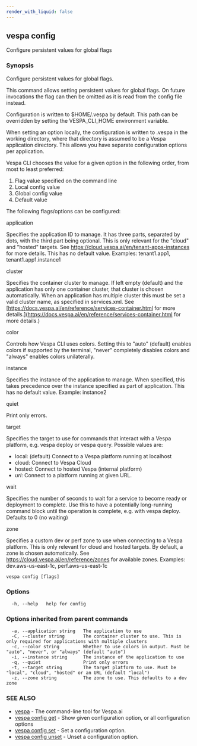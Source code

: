 ```yaml
---
render_with_liquid: false
---
```


## vespa config

Configure persistent values for global flags

### Synopsis

Configure persistent values for global flags.

This command allows setting persistent values for global flags. On future
invocations the flag can then be omitted as it is read from the config file
instead.

Configuration is written to $HOME/.vespa by default. This path can be
overridden by setting the VESPA_CLI_HOME environment variable.

When setting an option locally, the configuration is written to .vespa in the
working directory, where that directory is assumed to be a Vespa application
directory. This allows you have separate configuration options per application.

Vespa CLI chooses the value for a given option in the following order, from
most to least preferred:

1. Flag value specified on the command line
2. Local config value
3. Global config value
4. Default value

The following flags/options can be configured:

application

Specifies the application ID to manage. It has three parts, separated by
dots, with the third part being optional. This is only relevant for the "cloud"
and "hosted" targets. See https://cloud.vespa.ai/en/tenant-apps-instances for
more details. This has no default value. Examples: tenant1.app1,
tenant1.app1.instance1

cluster

Specifies the container cluster to manage. If left empty (default) and the
application has only one container cluster, that cluster is chosen
automatically. When an application has multiple cluster this must be set a
valid cluster name, as specified in services.xml. See
[https://docs.vespa.ai/en/reference/services-container.html for more details.](https://docs.vespa.ai/en/reference/services-container.html for more details.)

color

Controls how Vespa CLI uses colors. Setting this to "auto" (default) enables
colors if supported by the terminal, "never" completely disables colors and
"always" enables colors unilaterally.

instance

Specifies the instance of the application to manage. When specified, this takes
precedence over the instance specified as part of application. This has no
default value. Example: instance2

quiet

Print only errors.

target

Specifies the target to use for commands that interact with a Vespa platform,
e.g. vespa deploy or vespa query. Possible values are:

- local: (default) Connect to a Vespa platform running at localhost
- cloud: Connect to Vespa Cloud
- hosted: Connect to hosted Vespa (internal platform)
- *url*: Connect to a platform running at given URL.

wait

Specifies the number of seconds to wait for a service to become ready or
deployment to complete. Use this to have a potentially long-running command
block until the operation is complete, e.g. with vespa deploy. Defaults to 0
(no waiting)

zone

Specifies a custom dev or perf zone to use when connecting to a Vespa platform.
This is only relevant for cloud and hosted targets. By default, a zone is
chosen automatically. See https://cloud.vespa.ai/en/reference/zones for
available zones. Examples: dev.aws-us-east-1c, perf.aws-us-east-1c


```
vespa config [flags]
```

### Options

```
  -h, --help   help for config
```

### Options inherited from parent commands

```
  -a, --application string   The application to use
  -C, --cluster string       The container cluster to use. This is only required for applications with multiple clusters
  -c, --color string         Whether to use colors in output. Must be "auto", "never", or "always" (default "auto")
  -i, --instance string      The instance of the application to use
  -q, --quiet                Print only errors
  -t, --target string        The target platform to use. Must be "local", "cloud", "hosted" or an URL (default "local")
  -z, --zone string          The zone to use. This defaults to a dev zone
```

### SEE ALSO

* [vespa](vespa.html)	 - The command-line tool for Vespa.ai
* [vespa config get](vespa_config_get.html)	 - Show given configuration option, or all configuration options
* [vespa config set](vespa_config_set.html)	 - Set a configuration option.
* [vespa config unset](vespa_config_unset.html)	 - Unset a configuration option.

